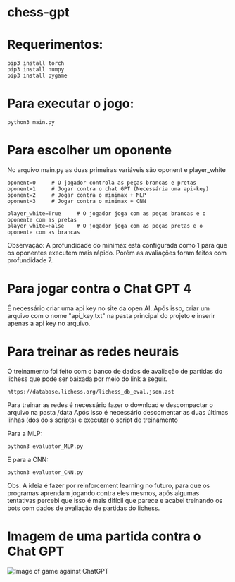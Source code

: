# chess-gpt

# Requerimentos:
    pip3 install torch
    pip3 install numpy
    pip3 install pygame

# Para executar o jogo:
    python3 main.py

# Para escolher um oponente

No arquivo main.py as duas primeiras variáveis são oponent e player_white

    oponent=0     # O jogador controla as peças brancas e pretas
    oponent=1     # Jogar contra o chat GPT (Necessária uma api-key)
    oponent=2     # Jogar contra o minimax + MLP
    oponent=3     # Jogar contra o minimax + CNN

    player_white=True     # O jogador joga com as peças brancas e o oponente com as pretas
    player_white=False    # O jogador joga com as peças pretas e o oponente com as brancas

Observação: A profundidade do minimax está configurada como 1 para que os oponentes executem
mais rápido. Porém as avaliações foram feitos com profundidade 7.

# Para jogar contra o Chat GPT 4
É necessário criar uma api key no site da open AI.
Após isso, criar um arquivo com o nome "api_key.txt" na pasta principal do projeto
e inserir apenas a api key no arquivo.

# Para treinar as redes neurais

O treinamento foi feito com o banco de dados de avaliação de partidas do lichess
que pode ser baixada por meio do link a seguir.

    https://database.lichess.org/lichess_db_eval.json.zst

Para treinar as redes é necessário fazer o download e descompactar o arquivo na pasta /data
Após isso é necessário descomentar as duas últimas linhas (dos dois scripts) e executar o script de treinamento

Para a MLP:

    python3 evaluator_MLP.py

E para a CNN:

    python3 evaluator_CNN.py



Obs: A ideia é fazer por reinforcement learning no futuro, para que os programas aprendam jogando contra eles mesmos,
após algumas tentativas percebi que isso é mais difícil que parece e acabei treinando os bots com dados de avaliação de 
partidas do lichess.

# Imagem de uma partida contra o Chat GPT

![Image of game against ChatGPT](https://github.com/mucciaccia/chess-gpt/assets/26572954/d234fae3-899d-4a66-b120-bafcaf6038c9)


